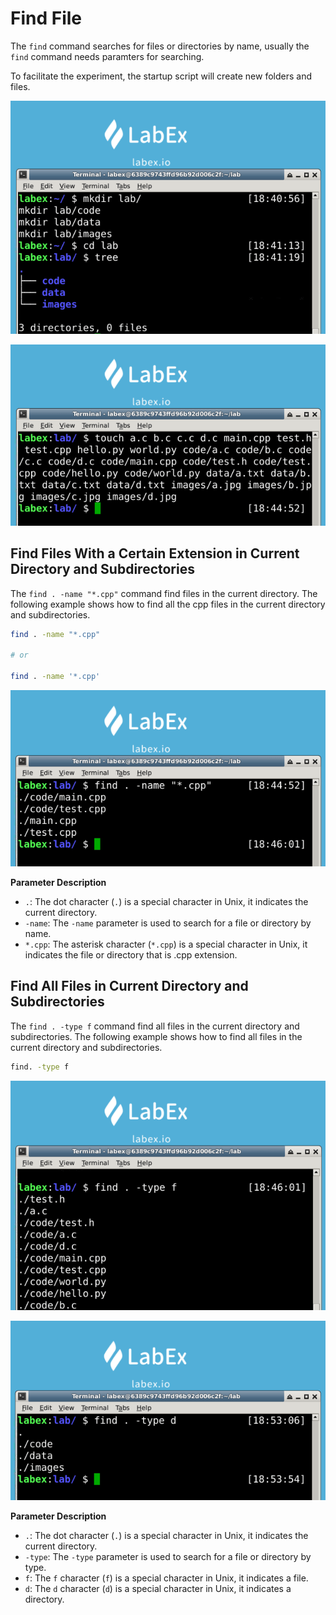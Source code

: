 # Find File

The `find` command searches for files or directories by name, usually the `find` command needs paramters for searching.

To facilitate the experiment, the startup script will create new folders and files.

![lab-file-location-1-1](assets/lab-file-location-1-1.png)

![lab-file-location-1-2](assets/lab-file-location-1-2.png)

## Find Files With a Certain Extension in Current Directory and Subdirectories

The `find . -name "*.cpp"` command find files in the current directory. The following example shows how to find all the cpp files in the current directory and subdirectories.

```bash
find . -name "*.cpp"

# or

find . -name '*.cpp'
```

![lab-file-location-1-3](assets/lab-file-location-1-3.png)

**Parameter Description**

- `.`: The dot character (`.`) is a special character in Unix, it indicates the current directory.
- `-name`: The `-name` parameter is used to search for a file or directory by name.
- `*.cpp`: The asterisk character (`*.cpp`) is a special character in Unix, it indicates the file or directory that is .cpp extension.

## Find All Files in Current Directory and Subdirectories

The `find . -type f` command find all files in the current directory and subdirectories. The following example shows how to find all files in the current directory and subdirectories.

```bash
find. -type f
```

![lab-file-location-1-4](assets/lab-file-location-1-4.png)

![lab-file-location-1-5](assets/lab-file-location-1-5.png)

**Parameter Description**

- `.`: The dot character (`.`) is a special character in Unix, it indicates the current directory.
- `-type`: The `-type` parameter is used to search for a file or directory by type.
- `f`: The `f` character (`f`) is a special character in Unix, it indicates a file.
- `d`: The `d` character (`d`) is a special character in Unix, it indicates a directory.
